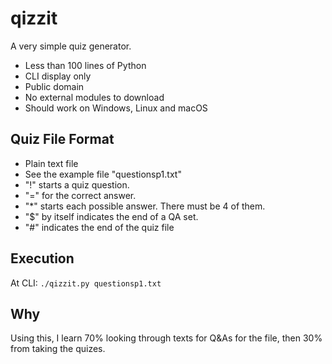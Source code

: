 # qizzit
A very simple quiz generator.  

- Less than 100 lines of Python
- CLI display only
- Public domain
- No external modules to download
- Should work on Windows, Linux and macOS

## Quiz File Format
- Plain text file
- See the example file "questionsp1.txt"
- "!" starts a quiz question.
- "=" for the correct answer.
- "*" starts each possible answer. There must be 4 of them.
- "$" by itself indicates the end of a QA set.
- "#" indicates the end of the quiz file

## Execution
At CLI:
```./qizzit.py questionsp1.txt```

## Why
Using this, I learn 70% looking through texts for Q&As for the file, then 30% from taking the quizes. 
